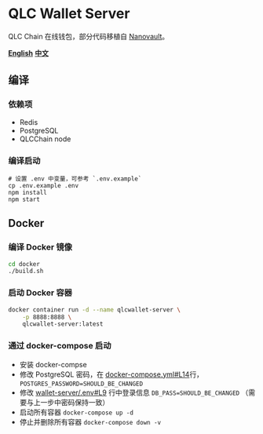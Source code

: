 # QLC Wallet Server

QLC Chain 在线钱包，部分代码移植自 [Nanovault](https://nanovault.io/)。

**[English](README.md)** **[中文](README_CN.md)**

## 编译

### 依赖项

- Redis
- PostgreSQL
- QLCChain node

### 编译启动
```
# 设置 .env 中变量，可参考 `.env.example`
cp .env.example .env
npm install
npm start
```

## Docker

### 编译 Docker 镜像

```bash
cd docker
./build.sh
```

### 启动 Docker 容器

```bash
docker container run -d --name qlcwallet-server \
    -p 8888:8888 \
    qlcwallet-server:latest
```

### 通过 docker-compose 启动

- 安装 docker-compse
- 修改 PostgreSQL 密码，在 [docker-compose.yml#L14](docker/docker-compose/docker-compose.yml#L14)行， `POSTGRES_PASSWORD=SHOULD_BE_CHANGED`
- 修改 [wallet-server/.env#L9](docker/docker-compose/wallet-server/.env#L9) 行中登录信息 `DB_PASS=SHOULD_BE_CHANGED` （需要与上一步中密码保持一致）
- 启动所有容器 `docker-compose up -d`
- 停止并删除所有容器 `docker-compose down -v`